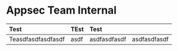 # Appsec Team Internal

| Test | TEst | Test |  |
| :--- | :--- | :--- | :--- |
| Teasdfasdfasdfasdf | asdf | asdfasdfasdf | asdfasdfasdf |

